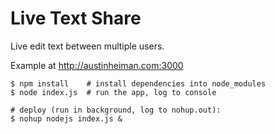 # Live Text Share

Live edit text between multiple users.

Example at http://austinheiman.com:3000

```shell
$ npm install    # install dependencies into node_modules
$ node index.js  # run the app, log to console

# deploy (run in background, log to nohup.out):
$ nohup nodejs index.js &
```
